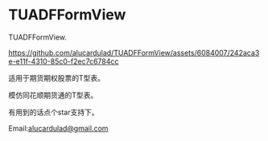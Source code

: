 # TUADFFormView
TUADFFormView.


https://github.com/alucardulad/TUADFFormView/assets/6084007/242aca3e-e11f-4310-85c0-f2ec7c6784cc


适用于期货期权股票的T型表。

模仿同花顺期货通的T型表。

有用到的话点个star支持下。

Email:alucardulad@gmail.com

